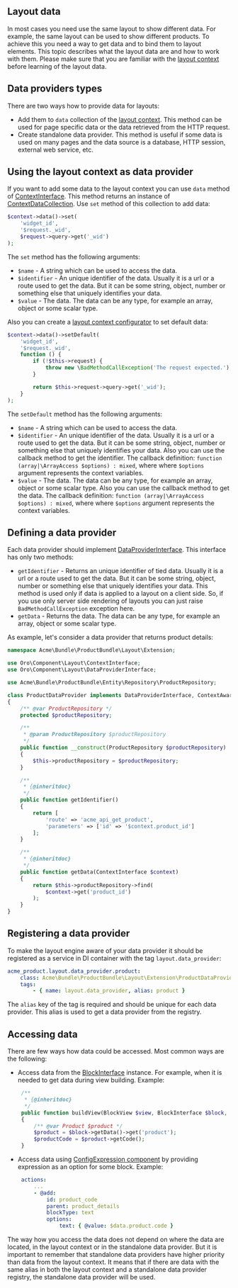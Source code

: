 Layout data
-----------

In most cases you need use the same layout to show different data. For example, the same layout can be used to show different products. To achieve this you need a way to get data and to bind them to layout elements.
This topic describes what the layout data are and how to work with them. Please make sure that you are familiar with the [layout context](layout_context.md) before learning of the layout data.

Data providers types
--------------------

There are two ways how to provide data for layouts:

- Add them to `data` collection of the [layout context](../../../../Component/Layout/ContextInterface.php). This method can be used for page specific data or the data retrieved from the HTTP request.
- Create standalone data provider. This method is useful if some data is used on many pages and the data source is a database, HTTP session, external web service, etc.

Using the layout context as data provider
-----------------------------------------

If you want to add some data to the layout context you can use `data` method of [ContextInterface](../../../../Component/Layout/ContextInterface.php). This method returns an instance of [ContextDataCollection](../../../../Component/Layout/ContextDataCollection.php). Use `set` method of this collection to add data:

```php
$context->data()->set(
	'widget_id',
	'$request._wid',
	$request->query->get('_wid')
);
```

The `set` method has the following arguments:

- `$name` - A string which can be used to access the data.
- `$identifier` - An unique identifier of the data. Usually it is a url or a route used to get the data. But it can be some string, object, number or something else that uniquely identifies your data.
- `$value` - The data. The data can be any type, for example an array, object or some scalar type.

Also you can create a [layout context configurator](layout_context.md#context-configurators) to set default data:

```php
$context->data()->setDefault(
    'widget_id',
    '$request._wid',
    function () {
        if (!$this->request) {
            throw new \BadMethodCallException('The request expected.');
        }

        return $this->request->query->get('_wid');
    }
);
```

The `setDefault` method has the following arguments:

- `$name` - A string which can be used to access the data.
- `$identifier` - An unique identifier of the data. Usually it is a url or a route used to get the data. But it can be some string, object, number or something else that uniquely identifies your data. Also you can use the callback method to get the identifier. The callback definition: `function (array|\ArrayAccess $options) : mixed`, where where `$options` argument represents the context variables.
- `$value` - The data. The data can be any type, for example an array, object or some scalar type. Also you can use the callback method to get the data. The callback definition: `function (array|\ArrayAccess $options) : mixed`, where where `$options` argument represents the context variables.


Defining a data provider
------------------------

Each data provider should implement [DataProviderInterface](../../../../Component/Layout/DataProviderInterface.php). This interface has only two methods:

- `getIdentifier` - Returns an unique identifier of tied data. Usually it is a url or a route used to get the data. But it can be some string, object, number or something else that uniquely identifies your data. This method is used only if data is applied to a layout on a client side. So, if you use only server side rendering of layouts you can just raise `BadMethodCallException` exception here.
- `getData` - Returns the data. The data can be any type, for example an array, object or some scalar type.

As example, let's consider a data provider that returns product details:

```php
namespace Acme\Bundle\ProductBundle\Layout\Extension;

use Oro\Component\Layout\ContextInterface;
use Oro\Component\Layout\DataProviderInterface;

use Acme\Bundle\ProductBundle\Entity\Repository\ProductRepository;

class ProductDataProvider implements DataProviderInterface, ContextAwareInterface
{
    /** @var ProductRepository */
    protected $productRepository;

    /**
     * @param ProductRepository $productRepository
     */
    public function __construct(ProductRepository $productRepository)
    {
        $this->productRepository = $productRepository;
    }

    /**
     * {@inheritdoc}
     */
    public function getIdentifier()
    {
	    return [
		    'route' => 'acme_api_get_product',
		    'parameters' => ['id' => '$context.product_id']
		];
    }

    /**
     * {@inheritdoc}
     */
    public function getData(ContextInterface $context)
    {
        return $this->productRepository->find(
	        $context->get('product_id')
	    );
    }
}
```

Registering a data provider
---------------------------

To make the layout engine aware of your data provider it should be registered as a service in DI container with the tag `layout.data_provider`:

```yaml
acme_product.layout.data_provider.product:
    class: Acme\Bundle\ProductBundle\Layout\Extension\ProductDataProvider
    tags:
        - { name: layout.data_provider, alias: product }
```

The `alias` key of the tag is required and should be unique for each data provider. This alias is used to get a data provider from the registry.

Accessing data
--------------

There are few ways how data could be accessed. Most common ways are the following:
 
 - Access data from the [BlockInterface](../../../../Component/Layout/BlockInterface.php) instance. For example, when it is needed to get data during view building.
   Example:

   ```php
    /**
     * {@inheritdoc}
     */
    public function buildView(BlockView $view, BlockInterface $block, array $options)
    {
	    /** @var Product $product */
        $product = $block->getData()->get('product');
        $productCode = $product->getCode();
    }
   ```
   
 - Access data using [ConfigExpression component](../../../../Component/ConfigExpression/README.md) by providing 
   expression as an option for some block.
   Example:

   ```yaml
    actions:
        ...
        - @add:
            id: product_code
            parent: product_details
            blockType: text
            options:
                text: { @value: $data.product.code }
   ```

The way how you access the data does not depend on where the data are located, in the layout context or in the standalone data provider. But it is important to remember that standalone data providers have higher priority than data from the layout context. It means that if there are data with the same alias in both the layout context and a standalone data provider registry, the standalone data provider will be used.
